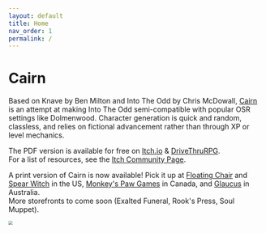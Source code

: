 ```yaml
---
layout: default
title: Home
nav_order: 1
permalink: /
---
```


Cairn
=========================

Based on Knave by Ben Milton and Into The Odd by Chris McDowall, [Cairn](https://yochaigal.itch.io/cairn) is an attempt at making Into The Odd semi-compatible with popular OSR settings like Dolmenwood. Character generation is quick and random, classless, and relies on fictional advancement rather than through XP or level mechanics.

The PDF version is available for free on [Itch.io](https://yochaigal.itch.io/cairn) & [DriveThruRPG](https://www.drivethrurpg.com/product/330809/Cairn).  
For a list of resources, see the [Itch Community Page](https://itch.io/t/1094230/cairn-resources).

A print version of Cairn is now available! Pick it up at [Floating Chair](https://floatingchair.club/collections/zines/products/cairn) and [Spear Witch](https://spearwitch.com/collections/new-arrivals/products/cairn) in the US, [Monkey's Paw Games](https://monkeyspawgames.com/collections/new-arrivals/products/cairn) in Canada, and [Glaucus](https://gumroad.com/glaucus#ojuPK)​ in Australia.  
More storefronts to come soon (Exalted Funeral, Rook's Press, Soul Muppet).

<p></p>


<img src="https://yochaigal.github.io/cairn/img/cairn.png" style="zoom:50%;" />

